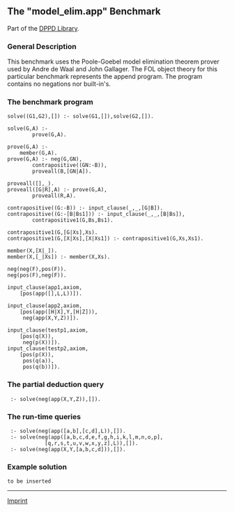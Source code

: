The "model\_elim.app" Benchmark
-------------------------------

Part of the [DPPD Library](https://github.com/leuschel/DPPD).

### General Description

This benchmark uses the Poole-Goebel model elimination theorem prover
used by Andre de Waal and John Gallager. The FOL object theory for this
particular benchmark represents the append program. The program contains
no negations nor built-in's.

### The benchmark program

    solve((G1,G2),[]) :- solve(G1,[]),solve(G2,[]).

    solve(G,A) :- 
            prove(G,A).

    prove(G,A) :-
        member(G,A).
    prove(G,A) :- neg(G,GN),
            contrapositive((GN:-B)),
            proveall(B,[GN|A]).

    proveall([],_).
    proveall([G|R],A) :- prove(G,A),
            proveall(R,A).

    contrapositive((G:-B)) :- input_clause(_,_,[G|B]).
    contrapositive((G:-[B|Bs1])) :- input_clause(_,_,[B|Bs]),
            contrapositive1(G,Bs,Bs1). 

    contrapositive1(G,[G|Xs],Xs).
    contrapositive1(G,[X|Xs],[X|Xs1]) :- contrapositive1(G,Xs,Xs1).

    member(X,[X|_]).
    member(X,[_|Xs]) :- member(X,Xs).

    neg(neg(F),pos(F)).
    neg(pos(F),neg(F)).

    input_clause(app1,axiom,
        [pos(app([],L,L))]).

    input_clause(app2,axiom,
        [pos(app([H|X],Y,[H|Z])),
         neg(app(X,Y,Z))]).

    input_clause(testp1,axiom,
        [pos(q(X)),
         neg(p(X))]).
    input_clause(testp2,axiom,
        [pos(p(X)),
         pos(q(a)),
         pos(q(b))]).

### The partial deduction query

     :- solve(neg(app(X,Y,Z)),[]).

### The run-time queries

     :- solve(neg(app([a,b],[c,d],L)),[]).
     :- solve(neg(app([a,b,c,d,e,f,g,h,i,k,l,m,n,o,p],
                [q,r,s,t,u,v,w,x,y,z],L)),[]).
     :- solve(neg(app(X,Y,[a,b,c,d])),[]).

### Example solution

    to be inserted

------------------------------------------------------------------------

[Imprint](http://www.stups.uni-duesseldorf.de/w/Imprint)

